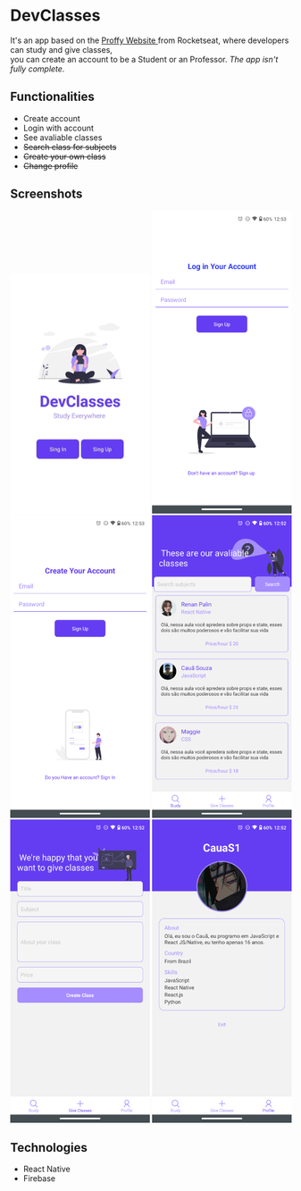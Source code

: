 # DevClasses
It's an app based on the <a href="https://github.com/CauaS1/Proffy-nlw2">Proffy Website </a> from Rocketseat, where developers can study and give classes, <br>
you can create an account to be a Student or an Professor.<i> The app isn't fully complete.</i>

## Functionalities

<ul>
  <li>Create account</li>
  <li>Login with account</li>
  <li>See avaliable classes</li>
  <li><strike> Search class for subjects </strike></li>
  <li><strike>Create your own class </strike></li>
  <li><strike>Change profile </strike> </li>
</ul>

## Screenshots
<p float="left">
  <img src="https://github.com/CauaS1/devclasses/blob/master/screenshots/Initial.png" width="250" />
  <img src="https://github.com/CauaS1/devclasses/blob/master/screenshots/Login.png" width="250" />
  <img src="https://github.com/CauaS1/devclasses/blob/master/screenshots/Register.png" width="250" />
  <img src="https://github.com/CauaS1/devclasses/blob/master/screenshots/Home.png" width="250" />
  <img src="https://github.com/CauaS1/devclasses/blob/master/screenshots/GiveClasses.png" width="250" />
  <img src="https://github.com/CauaS1/devclasses/blob/master/screenshots/Profile.png" width="250" />
</p>

## Technologies
<ul>
  <li>React Native</li>
  <li>Firebase</li>
</ul>
